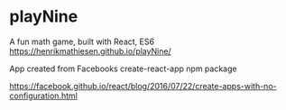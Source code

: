 # playNine
A fun math game, built with React, ES6  
https://henrikmathiesen.github.io/playNine/

App created from Facebooks create-react-app npm package

https://facebook.github.io/react/blog/2016/07/22/create-apps-with-no-configuration.html
